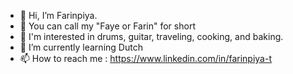 - 👋 Hi, I’m Farinpiya.
- 🌷 You can call my "Faye or Farin" for short
- 👀 I'm interested in drums, guitar, traveling, cooking, and baking.
- 🌱 I’m currently learning Dutch
- 📫 How to reach me : https://www.linkedin.com/in/farinpiya-t
